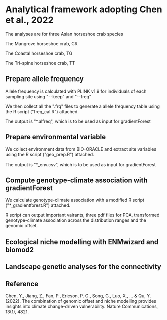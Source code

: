 # Analytical framework adopting Chen et al., 2022

The analyses are for three Asian horseshoe crab species 

The Mangrove horseshoe crab, CR

The Coastal horseshoe crab, TG

The Tri-spine horseshoe crab, TT


## Prepare allele frequency 

Allele frequency is calculated with PLINK v1.9 for individuals of each sampling site using "--keep" and "--freq"

We then collect all the ".frq" files to generate a allele frequency table using the R script ("freq_cal.R") attached.

The output is "*.alfreq", which is to be used as input for gradientForest


## Prepare environmental variable 

We collect environment data from BIO-ORACLE and extract site variables using the R script ("geo_prep.R") attached.

The output is "*_env.csv", which is to be used as input for gradientForest


## Compute genotype-climate association with gradientForest 

We calculate genotype-climate association with a modified R script ("*_gradientforest.R") attached.

R script can output important vairants, three pdf files for PCA, transformed genotype-climate association across the distribution ranges and the genomic offset.


## Ecological niche modelling with ENMwizard and biomod2


## Landscape genetic analyses for the connectivity


## Reference 

Chen, Y., Jiang, Z., Fan, P., Ericson, P. G., Song, G., Luo, X., ... & Qu, Y. (2022). The combination of genomic offset and niche modelling provides insights into climate change-driven vulnerability. Nature Communications, 13(1), 4821.
